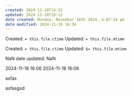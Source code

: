 ```yaml
---
created: 2024-11-18T14:52
updated: 2024-11-18T16:13
date created: Monday, November 18th 2024, 4:07:34 pm
date modified: 2024-11-19 16:34
---
```

Created:  `= this.file.ctime`
Updated: `= this.file.mtime`

Created:  `= this.file.ctime`
Updated: `$= this.file.mtime`

NaN
date updated: NaN

2024-11-18 16:06
2024-11-18 16:06

asfas

asfasgsd
